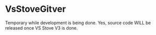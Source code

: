 # VsStoveGitver
Temporary while development is being done. Yes, source code WILL be released once VS Stove V3 is done.
